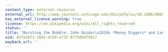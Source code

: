 ```yaml
---
content_type: external-resource
external_url: http://www.journals.uchicago.edu/doi/pdfplus/10.1086/686547
has_external_license_warning: true
license: https://en.wikipedia.org/wiki/All_rights_reserved
status: ''
title: "Bursting the Bubble: John Quidor\u2019s *Money Diggers* and Land Speculation"
uid: 43fa10f3-1b02-4159-a732-9775064f50c7
wayback_url: ''
---
```

